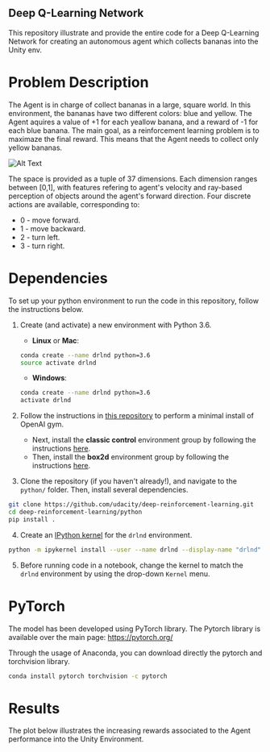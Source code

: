 ## Deep Q-Learning Network  


This repository illustrate and provide the entire code for a Deep Q-Learning Network for creating an autonomous agent which collects bananas into the Unity env.

# Problem Description

The Agent is in charge of collect bananas in a large, square world. In this environment, the bananas have two different colors: blue and yellow. The Agent aquires a value of +1 for each yeallow banana, and a reward of -1 for each blue banana. The main goal, as a reinforcement learning problem is to maximaze the final reward. This means that the Agent needs to collect only yellow bananas. 

![Alt Text](https://s3.amazonaws.com/video.udacity-data.com/topher/2018/June/5b1ab4b0_banana/banana.gif)

The space is provided as a tuple of 37 dimensions. Each dimension ranges between [0,1], with features refering to agent's velocity and ray-based perception of objects around the agent's forward direction. Four discrete actions are available, corresponding to:

- 0 - move forward.
- 1 - move backward.
- 2 - turn left.
- 3 - turn right.

# Dependencies

To set up your python environment to run the code in this repository, follow the instructions below.

1. Create (and activate) a new environment with Python 3.6.

	- __Linux__ or __Mac__: 
	```bash
	conda create --name drlnd python=3.6
	source activate drlnd
	```
	- __Windows__: 
	```bash
	conda create --name drlnd python=3.6 
	activate drlnd
	```
	
2. Follow the instructions in [this repository](https://github.com/openai/gym) to perform a minimal install of OpenAI gym.  
	- Next, install the **classic control** environment group by following the instructions [here](https://github.com/openai/gym#classic-control).
	- Then, install the **box2d** environment group by following the instructions [here](https://github.com/openai/gym#box2d).
	
3. Clone the repository (if you haven't already!), and navigate to the `python/` folder.  Then, install several dependencies.

```bash
git clone https://github.com/udacity/deep-reinforcement-learning.git
cd deep-reinforcement-learning/python
pip install .
```
4. Create an [IPython kernel](http://ipython.readthedocs.io/en/stable/install/kernel_install.html) for the `drlnd` environment.  
```bash
python -m ipykernel install --user --name drlnd --display-name "drlnd"
```

5. Before running code in a notebook, change the kernel to match the `drlnd` environment by using the drop-down `Kernel` menu. 

# PyTorch

The model has been developed using PyTorch library. The Pytorch library is available over the main page: https://pytorch.org/

Through the usage of Anaconda, you can download directly the pytorch and torchvision library. 

```bash
conda install pytorch torchvision -c pytorch
```

# Results

The plot below illustrates the increasing rewards associated to the Agent performance into the Unity Environment.




